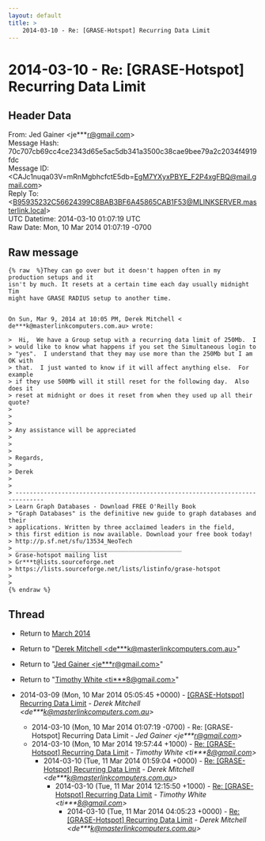 ```yaml
---
layout: default
title: >
    2014-03-10 - Re: [GRASE-Hotspot] Recurring Data Limit
---
```


# 2014-03-10 - Re: [GRASE-Hotspot] Recurring Data Limit

## Header Data

From: Jed Gainer \<je***r@gmail.com\><br>
Message Hash: 70c707cb69cc4ce2343d65e5ac5db341a3500c38cae9bee79a2c2034f4919fdc<br>
Message ID: \<CAJc1nuqa03V=mRnMgbhcfctE5db=EgM7YXyxPBYE_F2P4xgFBQ@mail.gmail.com\><br>
Reply To: \<B95935232C56624399C8BAB3BF6A45865CAB1F53@MLINKSERVER.masterlink.local\><br>
UTC Datetime: 2014-03-10 01:07:19 UTC<br>
Raw Date: Mon, 10 Mar 2014 01:07:19 -0700<br>

## Raw message

```
{% raw  %}They can go over but it doesn't happen often in my production setups and it
isn't by much. It resets at a certain time each day usually midnight Tim
might have GRASE RADIUS setup to another time.


On Sun, Mar 9, 2014 at 10:05 PM, Derek Mitchell <
de***k@masterlinkcomputers.com.au> wrote:

>  Hi,  We have a Group setup with a recurring data limit of 250Mb.  I
> would like to know what happens if you set the Simultaneous login to
> "yes".  I understand that they may use more than the 250Mb but I am OK with
> that.  I just wanted to know if it will affect anything else.  For example
> if they use 500Mb will it still reset for the following day.  Also does it
> reset at midnight or does it reset from when they used up all their quote?
>
>
>
> Any assistance will be appreciated
>
>
>
> Regards,
>
> Derek
>
>
> ------------------------------------------------------------------------------
> Learn Graph Databases - Download FREE O'Reilly Book
> "Graph Databases" is the definitive new guide to graph databases and their
> applications. Written by three acclaimed leaders in the field,
> this first edition is now available. Download your free book today!
> http://p.sf.net/sfu/13534_NeoTech
> _______________________________________________
> Grase-hotspot mailing list
> Gr***t@lists.sourceforge.net
> https://lists.sourceforge.net/lists/listinfo/grase-hotspot
>
>
{% endraw %}
```

## Thread

+ Return to [March 2014](/archive/2014/03)

+ Return to "[Derek Mitchell <de***k<span>@</span>masterlinkcomputers.com.au>](/authors/de___k_at_masterlinkcomputers_com_au)"
+ Return to "[Jed Gainer <je***r<span>@</span>gmail.com>](/authors/je___r_at_gmail_com)"
+ Return to "[Timothy White <ti***8<span>@</span>gmail.com>](/authors/ti___8_at_gmail_com)"

+ 2014-03-09 (Mon, 10 Mar 2014 05:05:45 +0000) - [[GRASE-Hotspot] Recurring Data Limit](/archive/2014/03/6ebaf67ac8fa07a2fd83100002e68ec993199810f4344e519910dbe2287a1d7a) - _Derek Mitchell \<de***k@masterlinkcomputers.com.au\>_
  + 2014-03-10 (Mon, 10 Mar 2014 01:07:19 -0700) - Re: [GRASE-Hotspot] Recurring Data Limit - _Jed Gainer \<je***r@gmail.com\>_
  + 2014-03-10 (Mon, 10 Mar 2014 19:57:44 +1000) - [Re: [GRASE-Hotspot] Recurring Data Limit](/archive/2014/03/a5a01daeaa52d7792376a622cef4d7fe4581d94e6c7007f0bd46b4ace1ffd08e) - _Timothy White \<ti***8@gmail.com\>_
    + 2014-03-10 (Tue, 11 Mar 2014 01:59:04 +0000) - [Re: [GRASE-Hotspot] Recurring Data Limit](/archive/2014/03/9025819ebd67e917e5e88fdea0da25c1f0eb6aef99ec6d7e1487d6a821d85e0c) - _Derek Mitchell \<de***k@masterlinkcomputers.com.au\>_
      + 2014-03-10 (Tue, 11 Mar 2014 12:15:50 +1000) - [Re: [GRASE-Hotspot] Recurring Data Limit](/archive/2014/03/3f79f169e42ffd7654227cf73bc6a7b6c6ea06b4a10b44c96d7738eec1329c45) - _Timothy White \<ti***8@gmail.com\>_
        + 2014-03-10 (Tue, 11 Mar 2014 04:05:23 +0000) - [Re: [GRASE-Hotspot] Recurring Data Limit](/archive/2014/03/eed795286eeb91321a034cbbf2a2f970f60ab559bf5bb3050203ae3211fe33ed) - _Derek Mitchell \<de***k@masterlinkcomputers.com.au\>_

